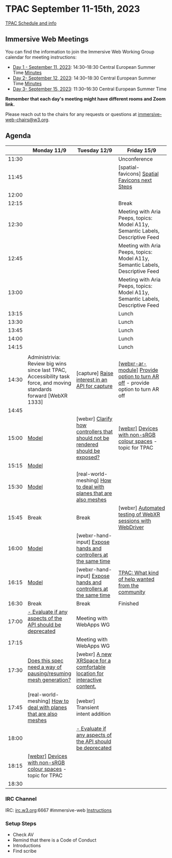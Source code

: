 # TPAC September 11-15th, 2023

[TPAC Schedule and info](https://www.w3.org/2023/09/TPAC/schedule.html)

## Immersive Web Meetings

You can find the information to join the Immersive Web Working Group calendar for meeting instructions:

- [Day 1 - September 11, 2023](https://www.w3.org/events/meetings/f1dd67cb-9322-472e-92d4-a34a2f4bf2d6/): 14:30–18:30 Central European Summer Time [Minutes](https://www.w3.org/2023/09/11-immersive-web-minutes.html)
- [Day 2- September 12, 2023](https://www.w3.org/events/meetings/543e6388-05f4-4334-bd4d-4839ec021fc5/): 14:30–18:30 Central European Summer Time [Minutes](https://www.w3.org/2023/09/12-immersive-web-minutes.html)
- [Day 3- September 15, 2023](https://www.w3.org/events/meetings/7e00b17e-b4ef-471b-96c1-21a2c9d77c92/): 11:30–16:30 Central European Summer Time

**Remember that each day's meeting might have different rooms and Zoom link.**

Please reach out to the chairs for any requests or questions at immersive-web-chairs@w3.org.

## Agenda

|       | Monday 11/9                                                                                                                                                              | Tuesday 12/9                                                                                                                         | Friday 15/9                                                                                                                                                                                                 |
| ----- | ------------------------------------------------------------------------------------------------------------------------------------------------------------------------ | ------------------------------------------------------------------------------------------------------------------------------------ | ----------------------------------------------------------------------------------------------------------------------------------------------------------------------------------------------------------- |
| 11:30 |                                                                                                                                                                          |                                                                                                                                      | Unconference                                                                                                                                                                                                |
| 11:45 |                                                                                                                                                                          |                                                                                                                                      | [spatial-favicons] [Spatial Favicons next Steps](https://github.com/immersive-web/spatial-favicons/issues/7)                                                                               |
| 12:00 |                                                                                                                                                                          |                                                                                                                                      |                                                                                                                                                                                               |
| 12:15 |                                                                                                                                                                          |                                                                                                                                      |               Break                                                                                                                           |
| 12:30 |                                                                                                                                                                          |                                                                                                                                      | Meeting with Aria Peeps, topics: Model A11y, Semantic Labels, Descriptive Feed                                                                                                                               |
| 12:45 |                                                                                                                                                                          |                                                                                                                                      | Meeting with Aria Peeps, topics: Model A11y, Semantic Labels, Descriptive Feed                                                                                                                              |
| 13:00 |                                                                                                                                                                          |                                                                                                                                      | Meeting with Aria Peeps, topics: Model A11y, Semantic Labels, Descriptive Feed                                                                                                                              |
| 13:15 |                                                                                                                                                                          |                                                                                                                                      | Lunch                                                                                                                                                                                                       |
| 13:30 |                                                                                                                                                                          |                                                                                                                                      | Lunch                                                                                                                                                                                                       |
| 13:45 |                                                                                                                                                                          |                                                                                                                                      | Lunch                                                                                                                                                                                                       |
| 14:00 |                                                                                                                                                                          |                                                                                                                                      | Lunch                                                                                                                                                                                                       |
| 14:15 |                                                                                                                                                                          |                                                                                                                                      | Lunch                                                                                                                                                                                                       |
|       |
| 14:30 | Administrivia: Review big wins since last TPAC, Accessibility task force, and moving standards forward [WebXR 1333]                                                      | [capture] [Raise interest in an API for capture](https://github.com/immersive-web/capture/issues/1)                                  | [[webxr-ar-module]](https://github.com/immersive-web/webxr-ar-module/issues/90) [Provide option to turn AR off](https://github.com/immersive-web/webxr-ar-module/issues/90) - provide option to turn AR off |
| 14:45 |                                                                                                                                                                          |                                                                                                                                      |                                                                                                                                                                                    |
| 15:00 | [Model](https://github.com/immersive-web/model-element/issues/69)                                                                                                        | [webxr] [Clarify how controllers that should not be rendered should be exposed?](https://github.com/immersive-web/webxr/issues/1338) |     [[webxr]](https://github.com/immersive-web/webxr/issues/1345) [Devices with non-sRGB colour spaces](https://github.com/immersive-web/webxr/issues/1345) - topic for TPAC                                                                                                                                                                                                          |
| 15:15 | [Model](https://github.com/immersive-web/model-element/issues/69)                                                                                                        |                                                                                                                                      |                                                                                               |
| 15:30 | [Model](https://github.com/immersive-web/model-element/issues/69)                                                                                                        |  [real-world-meshing] [How to deal with planes that are also meshes](https://github.com/immersive-web/real-world-meshing/issues/3)     |                                                                                                                                                                                                             |
| 15:45 | Break                                                                                                                                                                    |      Break                                                                                                                                | [webxr] [Automated testing of WebXR sessions with WebDriver](https://github.com/immersive-web/webxr/issues/1335)                                                                                            |
| 16:00 | [Model](https://github.com/immersive-web/model-element/issues/69)                                                                                                        | [webxr-hand-input] [Expose hands and controllers at the same time](https://github.com/immersive-web/webxr-hand-input/issues/120)     |                                                                                                                                                                                                             |
| 16:15 | [Model](https://github.com/immersive-web/model-element/issues/69)                                                                                                        | [webxr-hand-input] [Expose hands and controllers at the same time](https://github.com/immersive-web/webxr-hand-input/issues/120)     | [TPAC: What kind of help wanted from the community](https://github.com/immersive-web/administrivia/issues/201)                                                                                              |
| 16:30 | Break                                                                                                                                                                    | Break                                                                                                                                |   Finished                                                                                                                                                                                                          |
| 17:00 | [\- Evaluate if any aspects of the API should be deprecated](https://github.com/immersive-web/real-world-meshing/issues/1)                                               | Meeting with WebApps WG                                                                                                              |                                                                                                                                                                                                  |
| 17:15 |                                                                                                                                                                          | Meeting with WebApps WG                                                                                                              |                                                                                                                                                                                                             |
| 17:30 | [Does this spec need a way of pausing/resuming mesh generation?](https://github.com/immersive-web/real-world-meshing/issues/1)                                           | [webxr] [A new XRSpace for a comfortable location for interactive content.](https://github.com/immersive-web/webxr/issues/1339)      |                                                                                                                                                                                                             |
| 17:45 | [real-world-meshing] [How to deal with planes that are also meshes](https://github.com/immersive-web/real-world-meshing/issues/3)                                        | [webxr] Transient intent addition                                                                                                    |                                                                                                                                                                                                             |
| 18:00 |                                                                                                                                                                          | [\- Evaluate if any aspects of the API should be deprecated]([https://github.com/immersive-web/real-world-meshing/issues/1](https://github.com/immersive-web/webxr/issues/1341))           |                                                                                                                                                                                                             |
| 18:15 | [[webxr]](https://github.com/immersive-web/webxr/issues/1345) [Devices with non-sRGB colour spaces](https://github.com/immersive-web/webxr/issues/1345) - topic for TPAC |                                                                                                                                      |                                                                                                                                                                                                             |
| 18:30 |                                                                                                                                                                          |

### IRC Channel

IRC: [irc.w3.org](http://irc.w3.org/):6667 #immersive-web [Instructions](https://github.com/immersive-web/administrivia/blob/master/IRC.md)

### Setup Steps

- Check AV
- Remind that there is a Code of Conduct
- Introductions
- Find scribe
